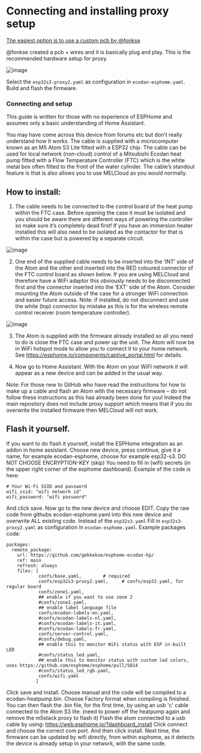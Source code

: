 # Connecting and installing proxy setup

[The easiest option is to use a custom pcb by @fonkse](https://github.com/gekkekoe/esphome-ecodan-hp/discussions/70#discussioncomment-11133291)

@fonkse created a pcb + wires and it is basically plug and play. This is the recommended hardware setup for proxy.

![image](https://github.com/gekkekoe/esphome-ecodan-hp/blob/main/img/proxy-setup.png?raw=true)

Select the `esp32s3-proxy2.yaml` as configuration in `ecodan-esphome.yaml`. Build and flash the firmware.

### Connecting and setup
This guide is written for those with no experience of ESPHome and assumes only a basic understanding of Home Assistant. 

You may have come across this device from forums etc but don’t really understand how it works. The cable is supplied with a microcomputer known as an M5 Atom S3 Lite fitted with a ESP32 chip. The cable can be used for local network (non-cloud) control of a Mitsubishi Ecodan heat pump fitted with a Flow Temperature Controller (FTC) which is the white metal box often fitted to the front of the water cylinder. The cable’s standout feature is that is also allows you to use MELCloud as you would normally.

 
## How to install:

1. The cable needs to be connected to the control board of the heat pump within the FTC case. Before opening the case it must be isolated and you should be aware there are different ways of powering the controller so make sure it’s completely dead first! If you have an immersion heater installed this will also need to be isolated as the contactor for that is within the case but is powered by a separate circuit.

 ![image](https://github.com/fonske/esphome-ecodan-hp/blob/main/img/connection_FTC.jpg?raw=true)

2. One end of the supplied cable needs to be inserted into the ‘INT’ side of the Atom and the other end inserted into the RED coloured connector of the FTC control board as shown below. If you are using MELCloud and therefore have a WiFi adaptor this obviously needs to be disconnected first and the connector inserted into the ‘EXT’ side of the Atom. Consider mounting the Atom outside of the case for a stronger WiFi connection and easier future access. Note: if installed, do not disconnect and use the white (top) connector by mistake as this is for the wireless remote control receiver (room temperature controller).

![image](https://github.com/fonske/esphome-ecodan-hp/blob/main/img/proxy2_atom.jpg?raw=true)

3. The Atom is supplied with the firmware already installed so all you need to do is close the FTC case and power up the unit. The Atom will now be in WiFi hotspot mode to allow you to connect it to your home network. See https://esphome.io/components/captive_portal.html for details.
 

4. Now go to Home Assistant. With the Atom on your WiFI network it will appear as a new device and can be added in the usual way.
 

Note: For those new to GitHub who have read the instructions for how to make up a cable and flash an Atom with the necessary firmware – do not follow these instructions as this has already been done for you! Indeed the main repository does not include proxy support which means that if you do overwrite the installed firmware then MELCloud will not work.

## Flash it yourself.
If you want to do flash it yourself, install the ESPHome integration as an addon in home assistant. 
Choose new device, press continue, give it a name, for example ecodan-esphome, choose for example esp32-s3. DO NOT CHOOSE ENCRYPTION-KEY (skip)
You need to fill in (wifi) secrets (in the upper right corner of the esphome dashboard).
Example of the code is here:

```
# Your Wi-Fi SSID and password
wifi_ssid: "wifi network id"
wifi_password: "wifi password"
```

And click save.
Now go to the new device and choose EDIT.
Copy the raw code from githubs ecodan-esphome.yaml into this new device and overwrite ALL existing code.
Instead of the `esp32s3.yaml` Fill in `esp32s3-proxy2.yaml` as configuration in `ecodan-esphome.yaml`.
Example packages code:

```
packages:
  remote_package:
    url: https://github.com/gekkekoe/esphome-ecodan-hp/
    ref: main
    refresh: always
    files: [ 
            confs/base.yaml,        # required
            confs/esp32s3-proxy2.yaml,     # confs/esp32.yaml, for regular board
            confs/zone1.yaml,
            ## enable if you want to use zone 2
            #confs/zone2.yaml,
            ## enable label language file
            confs/ecodan-labels-en.yaml,
            #confs/ecodan-labels-nl.yaml,
            #confs/ecodan-labels-it.yaml,
            #confs/ecodan-labels-fr.yaml,
            confs/server-control.yaml,
            #confs/debug.yaml,
            ## enable this to monitor WiFi status with ESP in-built LED
            #confs/status_led.yaml,
            ## enable this to monitor status with custom led colors, uses https://github.com/esphome/esphome/pull/5814
            #confs/status_led_rgb.yaml,
            confs/wifi.yaml
           ]
```

Click save and install.
Choose manual and the code will be compiled to a ecodan-heatpump.bin. Choose Factory format when compiling is finished.
You can then flash the .bin file, for the first time, by using an usb 'c' cable connected to the Atom S3 lite. (need to power off the heatpump again and remove the m5stack proxy to flash it)
Flash the atom connected to a usb cable by using: https://web.esphome.io/?dashboard_install
Click connect and choose the correct com port. And then click install.
Next time, the firmware can be updated by wifi directly, from within esphome, as it detects the device is already setup in your network, with the same code.



